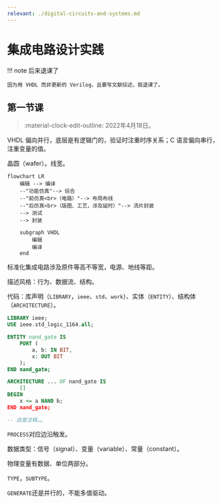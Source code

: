 ```yaml
---
relevant: ./digital-circuits-and-systems.md
---
```


# 集成电路设计实践

!!! note 后来退课了

    因为用 VHDL 而非更新的 Verilog，且要写文献综述，我退课了。

## 第一节课

> :material-clock-edit-outline: 2022年4月18日。

VHDL 偏向并行，底层是有逻辑门的，验证时注重时序关系；C 语言偏向串行，注重变量的值。

晶圆（wafer）。线宽。

```mermaid
flowchart LR
    编辑 --> 编译
    --"功能仿真"--> 综合
    --"前仿真<br>（电路）"--> 布局布线
    --"后仿真<br>（版图、工艺，涉及延时）"--> 流片封装
    --> 测试
    --> 封装
    
    subgraph VHDL
        编辑
        编译
    end

```

标准化集成电路涉及原件等高不等宽，电源、地线等距。

描述风格：行为、数据流、结构。

代码：库声明（`LIBRARY`，`ieee`、`std`、`work`）、实体（`ENTITY`）、结构体（`ARCHITECTURE`）。

```vhdl
LIBRARY ieee;
USE ieee.std_logic_1164.all;

ENTITY nand_gate IS
    PORT (
        a, b: IN BIT,
        x: OUT BIT
    );
END nand_gate;

ARCHITECTURE ... OF nand_gate IS
    []
BEGIN
    x <= a NAND b;
END nand_gate;

-- 这是注释……

```

`PROCESS`对应边沿触发。

数据类型：信号（signal）、变量（variable）、常量（constant）。

物理变量有数据、单位两部分。

`TYPE`，`SUBTYPE`。

`GENERATE`还是并行的，不能多值驱动。